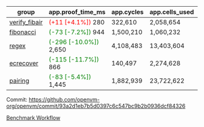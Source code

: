 | group | app.proof_time_ms | app.cycles | app.cells_used | leaf.proof_time_ms | leaf.cycles | leaf.cells_used |
| -- | -- | -- | -- | -- | -- | -- |
| [verify_fibair](https://github.com/openvm-org/openvm/blob/benchmark-results/benchmarks-pr/2127/verify_fibair-93a2d1eb7b5d0397c6c547bc9b2b0936dcf84326.md) |<span style='color: red'>(+11 [+4.1%])</span> 280 |  322,610 |  2,058,654 |- | - | - |
| [fibonacci](https://github.com/openvm-org/openvm/blob/benchmark-results/benchmarks-pr/2127/fibonacci-93a2d1eb7b5d0397c6c547bc9b2b0936dcf84326.md) |<span style='color: green'>(-73 [-7.2%])</span> 944 |  1,500,210 |  1,060,232 |- | - | - |
| [regex](https://github.com/openvm-org/openvm/blob/benchmark-results/benchmarks-pr/2127/regex-93a2d1eb7b5d0397c6c547bc9b2b0936dcf84326.md) |<span style='color: green'>(-296 [-10.0%])</span> 2,650 |  4,108,483 |  13,403,604 |- | - | - |
| [ecrecover](https://github.com/openvm-org/openvm/blob/benchmark-results/benchmarks-pr/2127/ecrecover-93a2d1eb7b5d0397c6c547bc9b2b0936dcf84326.md) |<span style='color: green'>(-115 [-11.7%])</span> 866 |  140,497 |  2,274,628 |- | - | - |
| [pairing](https://github.com/openvm-org/openvm/blob/benchmark-results/benchmarks-pr/2127/pairing-93a2d1eb7b5d0397c6c547bc9b2b0936dcf84326.md) |<span style='color: green'>(-83 [-5.4%])</span> 1,445 |  1,882,939 |  23,722,622 |- | - | - |


Commit: https://github.com/openvm-org/openvm/commit/93a2d1eb7b5d0397c6c547bc9b2b0936dcf84326

[Benchmark Workflow](https://github.com/openvm-org/openvm/actions/runs/17654295892)
